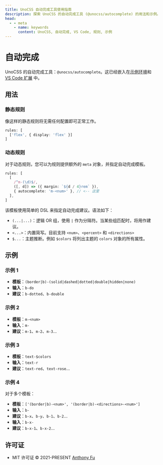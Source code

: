 ```yaml
---
title: UnoCSS 自动完成工具使用指南
description: 探索 UnoCSS 的自动完成工具 (@unocss/autocomplete) 的用法和示例。
head:
  - - meta
    - name: keywords
      content: UnoCSS, 自动完成, VS Code, 规则, 示例
---
```


# 自动完成

UnoCSS 的自动完成工具：`@unocss/autocomplete`。这已经嵌入在<a href="/play" target="_blank" rel="noreferrer">示例环境</a>和 [VS Code 扩展](/integrations/vscode) 中。

## 用法

### 静态规则

像这样的静态规则将无需任何配置即可正常工作。

```ts
rules: [
  ['flex', { display: 'flex' }]
]
```

### 动态规则

对于动态规则，您可以为规则提供额外的 `meta` 对象，并指定自动完成模板。

```ts
rules: [
  [
    /^m-(\d)$/,
    ([, d]) => ({ margin: `${d / 4}rem` }),
    { autocomplete: 'm-<num>' }, // <-- 这里
  ],
]
```

该模板使用简单的 DSL 来指定自动完成建议。语法如下：

- `(...|...)`：逻辑 OR 组，使用 `|` 作为分隔符。当某些组匹配时，将用作建议。
- `<...>`：内置简写。目前支持 `<num>`、`<percent>` 和 `<directions>`
- `$...`：主题推断。例如 `$colors` 将列出主题的 `colors` 对象的所有属性。

## 示例

### 示例 1

- **模板**：`(border|b)-(solid|dashed|dotted|double|hidden|none)`
- **输入**：`b-do`
- **建议**：`b-dotted`、`b-double`

### 示例 2

- **模板**：`m-<num>`
- **输入**：`m-`
- **建议**：`m-1`、`m-2`、`m-3`…

### 示例 3

- **模板**：`text-$colors`
- **输入**：`text-r`
- **建议**：`text-red`、`text-rose`…

### 示例 4

对于多个模板：

- **模板**：`['(border|b)-<num>', '(border|b)-<directions>-<num>']`
- **输入**：`b-`
- **建议**：`b-x`、`b-y`、`b-1`、`b-2`…
- **输入**：`b-x-`
- **建议**：`b-x-1`、`b-x-2`…

## 许可证

- MIT 许可证 &copy; 2021-PRESENT [Anthony Fu](https://github.com/antfu)
